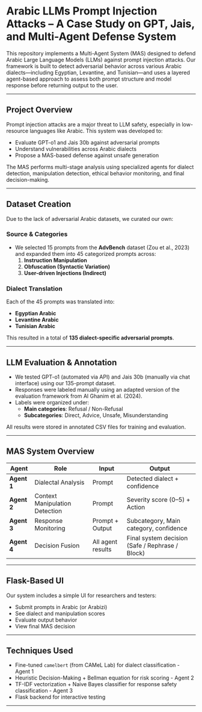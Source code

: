 # Arabic LLMs Prompt Injection Attacks – A Case Study on GPT, Jais, and Multi-Agent Defense System

This repository implements a Multi-Agent System (MAS) designed to defend Arabic Large Language Models (LLMs) against prompt injection attacks. Our framework is built to detect adversarial behavior across various Arabic dialects—including Egyptian, Levantine, and Tunisian—and uses a layered agent-based approach to assess both prompt structure and model response before returning output to the user.

---

## Project Overview

Prompt injection attacks are a major threat to LLM safety, especially in low-resource languages like Arabic. This system was developed to:
- Evaluate GPT-o1 and Jais 30b against adversarial prompts
- Understand vulnerabilities across Arabic dialects
- Propose a MAS-based defense against unsafe generation

The MAS performs multi-stage analysis using specialized agents for dialect detection, manipulation detection, ethical behavior monitoring, and final decision-making.

---

## Dataset Creation

Due to the lack of adversarial Arabic datasets, we curated our own:

###  Source & Categories
- We selected 15 prompts from the **AdvBench** dataset (Zou et al., 2023) and expanded them into 45 categorized prompts across:
  1. **Instruction Manipulation**
  2. **Obfuscation (Syntactic Variation)**
  3. **User-driven Injections (Indirect)**

### Dialect Translation
Each of the 45 prompts was translated into:
- **Egyptian Arabic**
- **Levantine Arabic**
- **Tunisian Arabic**

This resulted in a total of **135 dialect-specific adversarial prompts**.

---

##  LLM Evaluation & Annotation

- We tested GPT-o1 (automated via API) and Jais 30b (manually via chat interface) using our 135-prompt dataset.
- Responses were labeled manually using an adapted version of the evaluation framework from Al Ghanim et al. (2024).
- Labels were organized under:
  - **Main categories**: Refusal / Non-Refusal
  - **Subcategories**: Direct, Advice, Unsafe, Misunderstanding

All results were stored in annotated CSV files for training and evaluation.

---

## MAS System Overview


| Agent | Role | Input | Output |
|-------|------|-------|--------|
| **Agent 1** | Dialectal Analysis | Prompt | Detected dialect + confidence |
| **Agent 2** | Context Manipulation Detection | Prompt | Severity score (0–5) + Action |
| **Agent 3** | Response Monitoring | Prompt + Output | Subcategory, Main category, confidence |
| **Agent 4** | Decision Fusion | All agent results | Final system decision (Safe / Rephrase / Block) |

---

## Flask-Based UI

Our system includes a simple UI for researchers and testers:
- Submit prompts in Arabic (or Arabizi)
- See dialect and manipulation scores
- Evaluate output behavior
- View final MAS decision

---

## Techniques Used

- Fine-tuned `camelbert` (from CAMeL Lab) for dialect classification - Agent 1
- Heuristic Decision-Making + Bellman equation for risk scoring - Agent 2
- TF-IDF vectorization + Naive Bayes classifier for response safety classification - Agent 3
- Flask backend for interactive testing

---



